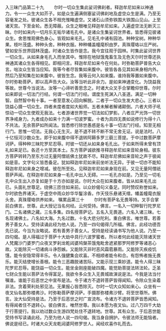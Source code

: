 <!-- { "loadSidebar": true } -->
入三昧门品第二十九
　　尔时一切众生集此娑诃佛刹者。释迦牟尼如来以神通力。令一一众生大如芥子。如是众生遍满侧塞娑诃佛刹地及虚空众生是满。乃至无容毫发之处。彼诸众生各不相充惟睹虚空。又诸石山须弥铁围大铁围山见山。上至诸天宫。下至金轮。悉无障蔽。众生之眼唯见释迦牟尼如来。入遍虚空法无断灭三昧。尔时如来内一切月乐无垢华诸毛孔中。是诸众生集娑诃世界者。皆悉得见彼诸众生。舍思惟观佛色身心。皆观如来毛孔。见毛孔中诸有园池。种种宝树。种种华果。枝叶茂盛。种种头舍。种种衣服。种种幡盖幢麾枳由罗。真珠璎珞以庄严树。譬如安乐世界园林茂盛。时诸众生皆作是念。我今宜往观于园林。时集此娑诃世界一切众生。从如来身毛孔入而坐其中。惟除在地狱饿鬼畜生及无色天尔时世尊还执神通其诸众生各得相见。即相问言。释迦牟尼如来今在何处。时弥勒菩萨普告大众言。咄汝众生皆当应知。我等今者尽皆集如来腹中。彼皆各各见其如来身相内外。然后乃至知集在如来腹中。彼皆生念。我等云何入如来腹。谁持我等置如来腹中。尔时弥勒菩萨。即以高声告大众。汝等当听此非余力。是如来神通变化。为饶益我等故。世尊今当说法。汝等一心谛听善思念之。时诸大众叉手合掌瞻仰世尊。尔时如来即说一切法门行经。何谓一切法门行经。谓度生死渊入八圣道。满足一切种智。自然智中有十事。一者至意发心回向解脱。二者于一切众生发大悲心。三者以饶益心摄一切众生。四者未度者度如大船师。五者未解者解诸颠倒。六者大师子吼惊动一切众生使观无我法。七者游诸世界觉一切法如幻梦影。八者庄严光饰一切世界净戒身力。九者成办如来十力满一切波罗蜜。十者为具四无畏如说修行为得十八不共法。无余菩萨如所闻法。皆悉修行除世愚惑是名十事一切法门行经。知至无相行门。思惟一切法。无我心无生灭。是不退不转不断不常无舍无证。说是法时。八十亿恒河沙数众生。即于如来腹中得不退转阿耨多罗三藐三菩提。于中过数菩萨摩诃萨。得种种三昧陀罗尼忍辱。时彼一切还从如来身毛孔出。于如来所得未曾有顶礼如来足已。各还十方至其本土。东方菩萨诚欲推寻释迦牟尼如来音轮身相。彼东方菩萨转转乃至东方过无量阿僧祇佛土犹故不尽。释迦牟尼佛如来音轮之声于彼闻如是音。文字句义皆悉备足。犹如释迦牟尼如来前坐听法无异。于彼一切亦不能知释迦牟尼如来身之增减。彼在所至处。见释迦牟尼如来身现在前。又见无量阿僧祇菩萨声闻。在释迦牟尼如来身一毛孔中出入无碍。一一毛孔亦如是。乃至见一切毛孔中众生出入亦复如是于十方亦如是说。尔时大众在如来腹者。皆从如来毛孔出已。头面礼世尊足。绕佛三匝住如来前。以众妙偈句义备足。同时赞叹称誉如来。尔时欲色界诸天。于虚空中雨众妙华华鬘涂香。作天伎乐悬诸天缯。幡盖幢麾衣服头舍。真珠璎珞供养如来。
嘱累品第三十
　　尔时有菩萨名无畏等持。叉手合掌前白佛言。世尊。此大授记当名何经。云何受持。佛言。一名入一切种智行陀罗尼门。二名诸佛之藏。三名多集。四名授菩萨记。五名入无畏道。六名入诸三昧。七名现诸佛土。八名如大海。九名过数。十名大悲分陀利。重白佛言。唯世尊。若善男子善女人。受持读诵此经为他人说。乃至一四句偈得几所福。佛言。此经功德吾先已说。今当为汝略说。若有善男子善女人。受持是经读诵书写为他人说。乃至一四句偈。是人得福过于菩萨十大劫中具行六波罗蜜者。所以者何此经能灭除诸天世人梵魔沙门婆罗门众夜叉罗刹龙乾闼婆鸠槃茶饿鬼毗舍遮紧那罗阿修罗等诸恶心故。又能除灭一切诸病斗诤怨嫉。又能除灭非时恶风霜雹暴雨。又能除灭疾疫饥馑。能令安隐常得丰乐。令人强健集会欢喜。不相顺者能令和合。有怨怖者施无畏乐。能灭结使增长善根。能令三恶趣脱诸苦际。又能示现三乘妙道。能令人得三昧陀罗尼忍辱。能饶益一切众生。能坐金刚座能破四魔。能觉助菩提法转法轮。乏圣七财众生能以菩萨法令得富足。我欲令多众生入无畏城故演说是法。今我是法当付嘱谁。谁能于后恶世之中宣布是法。令于诸方不退转菩萨皆得闻知。令除众生染着非法。贪着荣利处邪见法。无果报心皆悉除灭。尔时一切大众知如来心。众坐有一夜叉仙名那弥楼弗沙。时弥勒菩萨摩诃萨。手摄那弥楼弗沙臂。将至世尊所。佛言。汝大仙受持是法。乃至于后恶世之时广宣流布。令诸方不退转菩萨皆悉闻知。有得闻者住不退转心。彼白佛言。唯然世尊。我以本愿为夜叉仙。过八万四千大劫于行菩提行。我以劝过数众生游四梵处住不退转地。世尊。其有众生。于后恶世能受持书写读诵此经。乃至为他人说一四句偈。我当身自拥护。令彼法师无能恼者。佛说是经已。时诸大众天龙乾闼婆阿修罗世人。闻经欢喜作礼而去。


